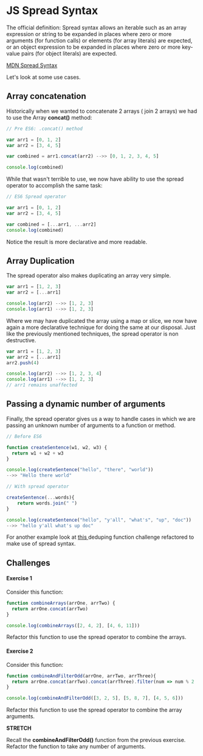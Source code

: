 # JS Spread Syntax

The official definition: Spread syntax allows an iterable such as an array expression or string to be expanded in places where zero or more
arguments (for function calls) or elements (for array literals) are expected, or an object expression to be expanded
in places where zero or more key-value pairs (for object literals) are expected.

<a href="https://developer.mozilla.org/en-US/docs/Web/JavaScript/Reference/Operators/Spread_syntax" target="_blank">MDN Spread Syntax</a>

Let's look at some use cases.

## Array concatenation

Historically when we wanted to concatenate 2 arrays ( join 2 arrays) we had to use the Array **concat()** method:

```javascript
// Pre ES6: .concat() method

var arr1 = [0, 1, 2]
var arr2 = [3, 4, 5]

var combined = arr1.concat(arr2) -->> [0, 1, 2, 3, 4, 5]

console.log(combined)
```

While that wasn't terrible to use, we now have ability to use the spread operator to accomplish the same task:

```javascript
// ES6 Spread operator

var arr1 = [0, 1, 2]
var arr2 = [3, 4, 5]

var combined = [...arr1, ...arr2]
console.log(combined)
```

Notice the result is more declarative and more readable.

## Array Duplication

The spread operator also makes duplicating an array very simple.

```javascript
var arr1 = [1, 2, 3]
var arr2 = [...arr1]

console.log(arr2) -->> [1, 2, 3]
console.log(arr1) -->> [1, 2, 3]
```

Where we may have duplicated the array using a map or slice, we now have again a more declarative technique for doing the same at our disposal. Just like the previously mentioned techniques, the spread operator is non destructive.

```javascript
var arr1 = [1, 2, 3]
var arr2 = [...arr1]
arr2.push(4)

console.log(arr2) -->> [1, 2, 3, 4]
console.log(arr1) -->> [1, 2, 3]
// arr1 remains unaffected
```

## Passing a dynamic number of arguments

Finally, the spread operator gives us a way to handle cases in which we are passing an unknown number of arguments to a function or method.

```javascript
// Before ES6

function createSentence(w1, w2, w3) {
  return w1 + w2 + w3
}

console.log(createSentence("hello", "there", "world"))
-->> "Hello there world"

// With spread operator

createSentence(...words){
    return words.join(" ")
}

console.log(createSentence("hello", "y'all", "what's", "up", "doc"))
-->> "hello y'all what's up doc"
```

For another example look at <a href="https://github.com/bravo-2018/daily_challenges/blob/master/March-28/dedupe/dedupe.js" target="_blank">this </a> deduping function challenge refactored to make use of spread syntax.

## Challenges

#### Exercise 1

Consider this function:

```javascript
function combineArrays(arrOne, arrTwo) {
  return arrOne.concat(arrTwo)
}

console.log(combineArrays([2, 4, 2], [4, 6, 11]))
```

Refactor this function to use the spread operator to combine the arrays.

#### Exercise 2

Consider this function:

```javascript
function combineAndFilterOdd(arrOne, arrTwo, arrThree){
  return arrOne.concat(arrTwo).concat(arrThree).filter(num => num % 2 != 0)
}

console.log(combineAndFilterOdd([3, 2, 5], [5, 8, 7], [4, 5, 6]))
```

Refactor this function to use the spread operator to combine the array arguments.

**STRETCH**

Recall the **combineAndFilterOdd()** function from the previous exercise. Refactor the function to take any number of arguments.